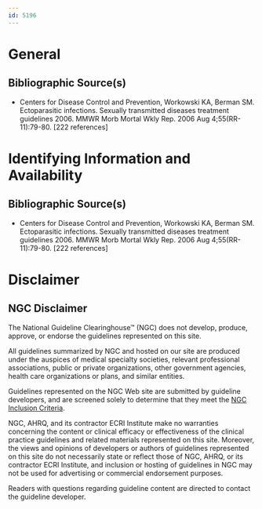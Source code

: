```yaml
---
id: 5196
---
```


# General

## Bibliographic Source(s)

- Centers for Disease Control and Prevention, Workowski KA, Berman SM. Ectoparasitic infections. Sexually transmitted diseases treatment guidelines 2006. MMWR Morb Mortal Wkly Rep. 2006 Aug 4;55(RR-11):79-80. [222 references]

# Identifying Information and Availability

## Bibliographic Source(s)

- Centers for Disease Control and Prevention, Workowski KA, Berman SM. Ectoparasitic infections. Sexually transmitted diseases treatment guidelines 2006. MMWR Morb Mortal Wkly Rep. 2006 Aug 4;55(RR-11):79-80. [222 references]

# Disclaimer

## NGC Disclaimer

The National Guideline Clearinghouse™ (NGC) does not develop, produce, approve, or endorse the guidelines represented on this site.

All guidelines summarized by NGC and hosted on our site are produced under the auspices of medical specialty societies, relevant professional associations, public or private organizations, other government agencies, health care organizations or plans, and similar entities.

Guidelines represented on the NGC Web site are submitted by guideline developers, and are screened solely to determine that they meet the [NGC Inclusion Criteria](/help-and-about/summaries/inclusion-criteria).

NGC, AHRQ, and its contractor ECRI Institute make no warranties concerning the content or clinical efficacy or effectiveness of the clinical practice guidelines and related materials represented on this site. Moreover, the views and opinions of developers or authors of guidelines represented on this site do not necessarily state or reflect those of NGC, AHRQ, or its contractor ECRI Institute, and inclusion or hosting of guidelines in NGC may not be used for advertising or commercial endorsement purposes.

Readers with questions regarding guideline content are directed to contact the guideline developer.

